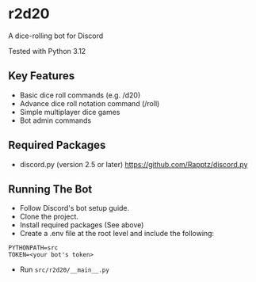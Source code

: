 # r2d20
A dice-rolling bot for Discord

Tested with Python 3.12

## Key Features
 * Basic dice roll commands (e.g. /d20)
 * Advance dice roll notation command (/roll)
 * Simple multiplayer dice games
 * Bot admin commands

## Required Packages
 * discord.py (version 2.5 or later) https://github.com/Rapptz/discord.py

## Running The Bot
 * Follow Discord's bot setup guide.
 * Clone the project.
 * Install required packages (See above)
 * Create a .env file at the root level and include the following:
 ```
PYTHONPATH=src
TOKEN=<your bot's token>
```
 * Run `src/r2d20/__main__.py`
